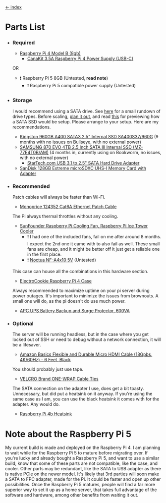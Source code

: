 [<- index](/README.md)
# Parts List

* ### Required
    * [Raspberry Pi 4 Model B (8gb)](https://www.amazon.com/LANDZO-Raspberry-Pi-Model-8gb/dp/B08R87H4RR)
       * [CanaKit 3.5A Raspberry Pi 4 Power Supply (USB-C)](https://www.amazon.com/CanaKit-Raspberry-Power-Supply-USB-C/dp/B07TYQRXTK/)

    OR

    * ❗ Raspberry Pi 5 8GB (Untested, **read note**)
       * ❗ Raspberry Pi 5 compatible power supply (Untested)

* ### Storage
    I would recommend using a SATA drive. See [here](/docs/SSD/Storage%20Considerations.md) for a small rundown of drive types. Before scaling, [plan it out](/docs/SSD/Storage%20Plan.md), and read [this](/docs/SSD/SATA%20SSD%20Setup.md) for previewing how a SATA SSD would be setup. Please arrange to your setup. Here are my recommendations.
    * [Kingston 960GB A400 SATA3 2.5" Internal SSD SA400S37/960G](https://www.amazon.com/Kingston-240GB-Solid-SA400S37-240G/dp/B079XC5PVV/) (9 months with no issues on Bullseye, with no external power)
    * [SAMSUNG 870 EVO 4TB 2.5 Inch SATA III Internal SSD (MZ-77E4T0B/AM)](https://www.amazon.com/SAMSUNG-Inch-Internal-MZ-77E4T0B-AM/dp/B08QBL36GF/) (4 months in, currently using on Bookworm, no issues, with no external power)
        * [StarTech.com USB 3.1 to 2.5" SATA Hard Drive Adapter ](https://www.amazon.com/StarTech-com-SATA-USB-Cable-USB3S2SAT3CB/dp/B00XLAZODE/) 
    * [SanDisk 128GB Extreme microSDXC UHS-I Memory Card with Adapter](https://www.amazon.com/SanDisk-Extreme-microSDXC-Memory-Adapter/dp/B09X7BK27V/)
* ### Recommended
    Patch cables will always be faster than Wi-Fi.

    * [Monoprice 124352 Cat6A Ethernet Patch Cable](https://www.amazon.com/Monoprice-Cat6A-Ethernet-Patch-Cable/dp/B077H4SXHB/)
    
    The Pi always thermal throttles without any cooling.
    * [SunFounder Raspberry Pi Cooling Fan, Raspberry Pi Ice Tower Cooler](https://www.amazon.com/SunFounder-Raspberry-Cooling-Heatsink-Radiator/dp/B09QPBT4GL/)
        * ❗ I had one of the included fans, fail on me after around 8 months. I expect the 2nd one it came with to also fail as well. These small fans are cheap, and it might be better off it just get a reliable one in the first place.
        * ❗ [Noctua NF-A4x10 5V](https://www.amazon.com/Noctua-Cooling-Bearing-NF-A4X10-FLX-5V/dp/B00NEMGCIA/) (Untested)

    This case can house all the combinations in this hardware section.    
    * [ElectroCookie Raspberry Pi 4 Case](https://www.amazon.com/ElectroCookie-Raspberry-Aluminum-Cooling-Changing/dp/B09QG349ZL/)

    Always recommended to maximize uptime on your pi server during power outages. It's important to minimize the issues from brownouts. A small one will do, as the pi doesn't do use much power. 
    * [APC UPS Battery Backup and Surge Protector, 600VA](https://www.amazon.com/APC-Battery-Protector-Back-UPS-BE600M1/dp/B01FWAZEIU/)
* ### Optional 
    The server will be running headless, but in the case where you get locked out of SSH or need to debug without a network connection, it will be a lifesaver.
    * [Amazon Basics Flexible and Durable Micro HDMI Cable (18Gpbs, 4K/60Hz) - 6 Feet, Black](https://www.amazon.com/Amazon-Basics-Flexible-Durable-18Gpbs/dp/B07KSDB25X/)

    You should probably just use tape. 
     * [VELCRO Brand ONE-WRAP Cable Ties](https://www.amazon.com/VELCRO-Brand-Cable-Ties-100Pk/dp/B001E1Y5O6/)

    The SATA connection on the adapter I use, does get a bit toasty. Unnecessary, but did put a heatsink on it anyway. If you're using the same case as I am, you can use the black heatsink it comes with for the adapter. Any would do. 
    * [Raspberry Pi 4b Heatsink](https://www.amazon.com/Raspberry-Heatsink-Aluminum-Conductive-Adhesive/dp/B07ZLZRDXZ/)

# Note about the Raspberry Pi 5
My current build is made and deployed on the Raspberry Pi 4. I am planning to wait while for the Raspberry Pi 5 to mature before migrating over. If you're lucky and already bought a Raspberry Pi 5, and want to use a similar build, know that some of these parts are not compatible, like the case, and cooler. Other parts may be redundant, like the SATA to USB adapter as there is native PCIe on the newer model. It's likely that 3rd parties will soon make a SATA to FPC adapter, made for the Pi. It could be faster and open up other possibilities. Once the Raspberry Pi 5 matures, people will find a far more superior way to set it up as a home server, that takes full advantage of the software and hardware, among other benefits from waiting it out.
